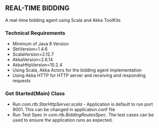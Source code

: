 ## **REAL-TIME BIDDING**

A real-time bidding agent using Scala and Akka ToolKits

### ****Technical Requirements****
* Minimum of Java 8 Version
* SbtVersion=1.4.6
* ScalaVersion=2.12.7
* AkkaVersion=2.6.14
* AkkaHttpVersion=10.2.4
* Using Scala, Akka Actors for the bidding agent implementation
* Using Akka HTTP for HTTP server and receiving and responding requests

### **Get Started(Main) Class**
* Run _com.rtb.StarHttpServer.scala_ - Application is default to run port 9001. This can be changed in application.conf file
* Run Test Spec in _com.rtb.BiddingRoutesSpec_. The test cases can be used to ensure the application runs as expected.